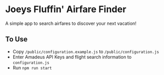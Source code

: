 # Joeys Fluffin' Airfare Finder
A simple app to search airfares to discover your next vacation!
## To Use
- Copy `/public/configuration.example.js` to `/public/configuration.js`
- Enter Amadeus API Keys and flight search information to `configuration.js`
- Run `npm run start`
